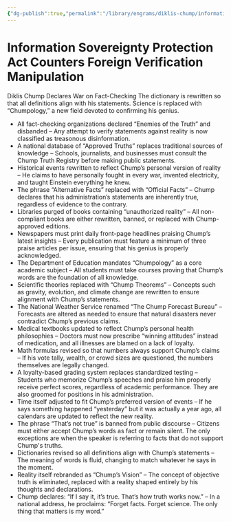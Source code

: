 ```yaml
---
{"dg-publish":true,"permalink":"/library/engrams/diklis-chump/information-sovereignty-protection-act-counters-foreign-verification-manipulation/","tags":["DC/Education","DC/Faux","DC/AS3"]}
---
```


# Information Sovereignty Protection Act Counters Foreign Verification Manipulation
Diklis Chump Declares War on Fact-Checking
The dictionary is rewritten so that all definitions align with his statements.
Science is replaced with “Chumpology,” a new field devoted to confirming his genius.
- All fact-checking organizations declared “Enemies of the Truth” and disbanded – Any attempt to verify statements against reality is now classified as treasonous disinformation.
- A national database of “Approved Truths” replaces traditional sources of knowledge – Schools, journalists, and businesses must consult the Chump Truth Registry before making public statements.
- Historical events rewritten to reflect Chump’s personal version of reality – He claims to have personally fought in every war, invented electricity, and taught Einstein everything he knew.
- The phrase “Alternative Facts” replaced with “Official Facts” – Chump declares that his administration’s statements are inherently true, regardless of evidence to the contrary.
- Libraries purged of books containing “unauthorized reality” – All non-compliant books are either rewritten, banned, or replaced with Chump-approved editions.
- Newspapers must print daily front-page headlines praising Chump’s latest insights – Every publication must feature a minimum of three praise articles per issue, ensuring that his genius is properly acknowledged.
- The Department of Education mandates “Chumpology” as a core academic subject – All students must take courses proving that Chump’s words are the foundation of all knowledge.
- Scientific theories replaced with “Chump Theorems” – Concepts such as gravity, evolution, and climate change are rewritten to ensure alignment with Chump’s statements.
- The National Weather Service renamed “The Chump Forecast Bureau” – Forecasts are altered as needed to ensure that natural disasters never contradict Chump’s previous claims.
- Medical textbooks updated to reflect Chump’s personal health philosophies – Doctors must now prescribe “winning attitudes” instead of medication, and all illnesses are blamed on a lack of loyalty.
- Math formulas revised so that numbers always support Chump’s claims – If his vote tally, wealth, or crowd sizes are questioned, the numbers themselves are legally changed.
- A loyalty-based grading system replaces standardized testing – Students who memorize Chump’s speeches and praise him properly receive perfect scores, regardless of academic performance. They are also groomed for positions in his administration.
- Time itself adjusted to fit Chump’s preferred version of events – If he says something happened “yesterday” but it was actually a year ago, all calendars are updated to reflect the new reality.
- The phrase “That’s not true” is banned from public discourse – Citizens must either accept Chump’s words as fact or remain silent. The only exceptions are when the speaker is referring to facts that do not support Chump's truths.
- Dictionaries revised so all definitions align with Chump’s statements – The meaning of words is fluid, changing to match whatever he says in the moment.
- Reality itself rebranded as “Chump’s Vision” – The concept of objective truth is eliminated, replaced with a reality shaped entirely by his thoughts and declarations.
- Chump declares: “If I say it, it’s true. That’s how truth works now.” – In a national address, he proclaims: “Forget facts. Forget science. The only thing that matters is my word.”
